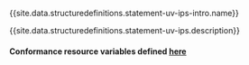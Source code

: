 {{site.data.structuredefinitions.statement-uv-ips-intro.name}}

{{site.data.structuredefinitions.statement-uv-ips.description}}

#### Conformance resource variables defined [here](http://wiki.hl7.org/index.php?title=IG_Publisher_Documentation#Jekyll)

